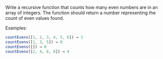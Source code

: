 Write a recursive function that counts how many even numbers are in an array of integers.
The function should return a number representing the count of even values found.

Examples:

```js
countEvens([1, 2, 3, 4, 5, 6]) → 3
countEvens([1, 3, 5]) → 0
countEvens([]) → 0
countEvens([2, 4, 6, 8]) → 4
```
